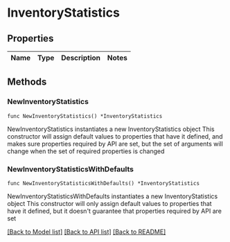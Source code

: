 # InventoryStatistics

## Properties

Name | Type | Description | Notes
------------ | ------------- | ------------- | -------------

## Methods

### NewInventoryStatistics

`func NewInventoryStatistics() *InventoryStatistics`

NewInventoryStatistics instantiates a new InventoryStatistics object
This constructor will assign default values to properties that have it defined,
and makes sure properties required by API are set, but the set of arguments
will change when the set of required properties is changed

### NewInventoryStatisticsWithDefaults

`func NewInventoryStatisticsWithDefaults() *InventoryStatistics`

NewInventoryStatisticsWithDefaults instantiates a new InventoryStatistics object
This constructor will only assign default values to properties that have it defined,
but it doesn't guarantee that properties required by API are set


[[Back to Model list]](../README.md#documentation-for-models) [[Back to API list]](../README.md#documentation-for-api-endpoints) [[Back to README]](../README.md)


